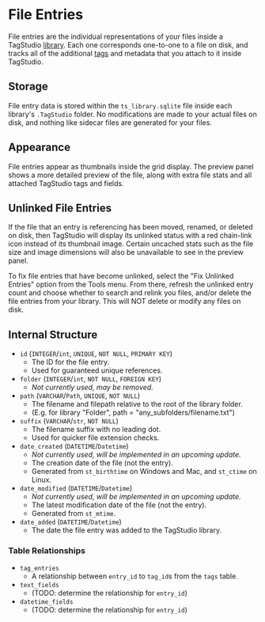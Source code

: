 # File Entries

File entries are the individual representations of your files inside a TagStudio [library](./index.md). Each one corresponds one-to-one to a file on disk, and tracks all of the additional [tags](tag.md) and metadata that you attach to it inside TagStudio.

## Storage

File entry data is stored within the `ts_library.sqlite` file inside each library's `.TagStudio` folder. No modifications are made to your actual files on disk, and nothing like sidecar files are generated for your files.

## Appearance

File entries appear as thumbnails inside the grid display. The preview panel shows a more detailed preview of the file, along with extra file stats and all attached TagStudio tags and fields.

## Unlinked File Entries

If the file that an entry is referencing has been moved, renamed, or deleted on disk, then TagStudio will display its unlinked status with a red chain-link icon instead of its thumbnail image. Certain uncached stats such as the file size and image dimensions will also be unavailable to see in the preview panel.

To fix file entries that have become unlinked, select the "Fix Unlinked Entries" option from the Tools menu. From there, refresh the unlinked entry count and choose whether to search and relink you files, and/or delete the file entries from your library. This will NOT delete or modify any files on disk.

## Internal Structure

-   `id` (`INTEGER`/`int`, `UNIQUE`, `NOT NULL`, `PRIMARY KEY`)
    -   The ID for the file entry.
    -   Used for guaranteed unique references.
-   `folder` (`INTEGER`/`int`, `NOT NULL`, `FOREIGN KEY`)
    -   _Not currently used, may be removed._
-   `path` (`VARCHAR`/`Path`, `UNIQUE`, `NOT NULL`)
    -   The filename and filepath relative to the root of the library folder.
    -   (E.g. for library "Folder", path = "any_subfolders/filename.txt")
-   `suffix` (`VARCHAR`/`str`, `NOT NULL`)
    -   The filename suffix with no leading dot.
    -   Used for quicker file extension checks.
-   `date_created` (`DATETIME`/`Datetime`)
    -   _Not currently used, will be implemented in an upcoming update._
    -   The creation date of the file (not the entry).
    -   Generated from `st_birthtime` on Windows and Mac, and `st_ctime` on Linux.
-   `date_modified` (`DATETIME`/`Datetime`)
    -   _Not currently used, will be implemented in an upcoming update._
    -   The latest modification date of the file (not the entry).
    -   Generated from `st_mtime`.
-   `date_added` (`DATETIME`/`Datetime`)
    -   The date the file entry was added to the TagStudio library.

### Table Relationships

-   `tag_entries`
    -   A relationship between `entry_id` to `tag_id`s from the `tags` table.
-   `text_fields`
    -   (TODO: determine the relationship for `entry_id`)
-   `datetime_fields`
    -   (TODO: determine the relationship for `entry_id`)
